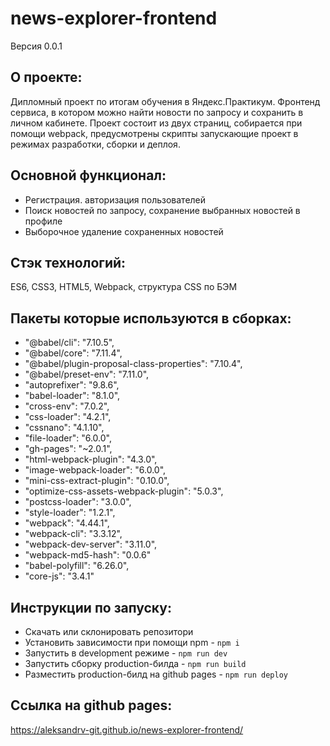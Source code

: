 # news-explorer-frontend
Версия 0.0.1

## О проекте:
Дипломный проект по итогам обучения в Яндекс.Практикум. Фронтенд сервиса, в котором можно найти новости по запросу и сохранить в личном кабинете. Проект состоит из двух страниц, собирается при помощи webpack, предусмотрены скрипты запускающие проект в режимах разработки, сборки и деплоя.

## Основной функционал:
- Регистрация. авторизация пользователей
- Поиск новостей по запросу, сохранение выбранных новостей в профиле
- Выборочное удаление сохраненных новостей

## Стэк технологий:
ES6, CSS3, HTML5, Webpack, структура CSS по БЭМ

## Пакеты которые используются в сборках:

   - "@babel/cli": "7.10.5",
   - "@babel/core": "7.11.4",
   - "@babel/plugin-proposal-class-properties": "7.10.4",
   - "@babel/preset-env": "7.11.0",
   - "autoprefixer": "9.8.6",
   - "babel-loader": "8.1.0",
   - "cross-env": "7.0.2",
   - "css-loader": "4.2.1",
   - "cssnano": "4.1.10",
   - "file-loader": "6.0.0",
   - "gh-pages": "~2.0.1",
   - "html-webpack-plugin": "4.3.0",
   - "image-webpack-loader": "6.0.0",
   - "mini-css-extract-plugin": "0.10.0",
   - "optimize-css-assets-webpack-plugin": "5.0.3",
   - "postcss-loader": "3.0.0",
   - "style-loader": "1.2.1",
   - "webpack": "4.44.1",
   - "webpack-cli": "3.3.12",
   - "webpack-dev-server": "3.11.0",
   - "webpack-md5-hash": "0.0.6"
   - "babel-polyfill": "6.26.0",
   - "core-js": "3.4.1"

## Инструкции по запуску:
- Скачать или склонировать репозитори
- Установить зависимости при помощи npm - `npm i`
- Запустить в development режиме - `npm run dev`
- Запустить сборку production-билда - `npm run build`
- Разместить production-билд на github pages - `npm run deploy`

## Ссылка на github pages:
https://aleksandrv-git.github.io/news-explorer-frontend/
